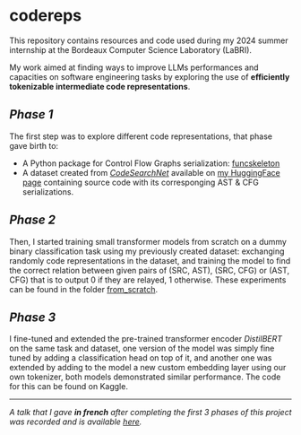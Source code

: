 # codereps

This repository contains resources and code used during my 2024 summer internship at the Bordeaux Computer Science Laboratory (LaBRI).

My work aimed at finding ways to improve LLMs performances and capacities on software engineering tasks by exploring the use of **efficiently tokenizable intermediate code representations**.

## *Phase 1*

The first step was to explore different code representations, that phase gave birth to: 
- A Python package for Control Flow Graphs serialization: [funcskeleton](https://github.com/mrochk/funcskeleton) 
- A dataset created from [*CodeSearchNet*](https://huggingface.co/datasets/code-search-net/code_search_net) available on [my HuggingFace page](https://huggingface.co/mrochk) containing source code with its corresponging AST & CFG serializations. 

## *Phase 2*

Then, I started training small transformer models from scratch on a dummy binary classification task using my previously created dataset: exchanging randomly code representations in the dataset, and training the model to find the correct relation between given pairs of (SRC, AST), (SRC, CFG) or (AST, CFG) that is to output 0 if they are relayed, 1 otherwise. These experiments can be found in the folder [from_scratch](./from_scratch).

## *Phase 3*

I fine-tuned and extended the pre-trained transformer encoder *DistilBERT* on the same task and dataset, one version of the model was simply fine tuned by adding a classification head on top of it, and another one was extended by adding to the model a new custom embedding layer using our own tokenizer, both models demonstrated similar performance. The code for this can be found on Kaggle.

***

*A talk that I gave **in french** after completing the first 3 phases of this project was recorded and is available [here](https://drive.google.com/file/d/1P4517oADcLtzRxU3f12o0lRi4WYL9_49/view?usp=sharing).* 
